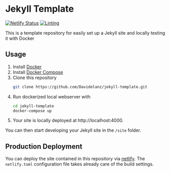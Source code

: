# Jekyll Template

[![Netlify Status](https://api.netlify.com/api/v1/badges/b35bd5be-2dee-4cca-b20a-11237e570822/deploy-status)](https://app.netlify.com/sites/davidelanz-jekyll-template/deploys)
[![Linting](https://github.com/Davidelanz/jekyll-template/actions/workflows/super-linter.yml/badge.svg)](https://github.com/Davidelanz/jekyll-template/actions/workflows/super-linter.yml)

This is a template repository for easily set up a Jekyll site and locally testing it with Docker

## Usage

1. Install [Docker](https://docs.docker.com/get-docker/)
2. Install [Docker Compose](https://docs.docker.com/compose/install/)
3. Clone this repository
   ```sh
   git clone https://github.com/Davidelanz/jekyll-template.git
   ```
4. Run dockerized local webserver with
   ```sh
   cd jekyll-template
   docker-compose up
   ```
5. Your site is locally deployed at http://localhost:4000.

You can then start developing your Jekyll site in the `/site` folder.

## Production Deployment

You can deploy the site contained in this repository via [netlify](https://docs.netlify.com/).
The `netlify.toml` configuration file takes already care of the build settings.